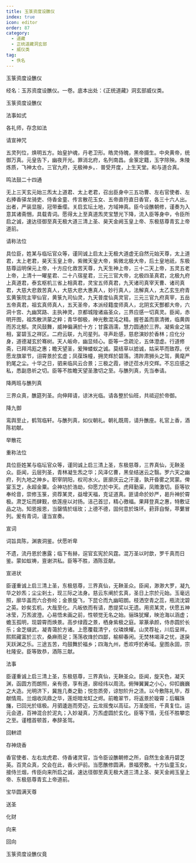 ```yaml
---
title: 玉箓资度设醮仪
index: true
icon: editor
order: 87
category:
  - 道藏
  - 正统道藏洞玄部
  - 威仪类
tag:
  - 佚名
---
```


玉箓资度设醮仪  

经名：玉苏资度设醮仪。一卷。底本出处：《正统道藏》洞玄部威仪类。  

玉箓资度设醮仪  

法事如式  

各礼师，存念如法  

请宣神咒  

五灵列位，焕明五方。始皇护魂，丹老卫形。皓灵侍魄，黑帝摄生。中央黄帝，统御万真。元皇告下，幽夜开光。罪消北府，名列南昌。金箓定籍，玉字除殃。朱陵炼质，飞神太仓。三官九府，无极神乡。．普受开度，上生天堂。和与道合真。  

鸣法鼓二十四通  

无上三天玄元始三炁太上道君、太上老君，召出臣身中三五功曹、左右官使者、左右捧香驿龙骑吏、侍香金童、传言散花玉女、五帝直符直日香官，各三十六人出。出者，严装显服，冠带垂缨。关启玄坛土地，方域神真。臣今设醮朝修，谨奏为入意其诸斋悃，具载青词。愿得太上至真道炁灵宝慧光下降，流入臣等身中，令臣所启之诚，速达径御至真无极大道三清上圣、昊天金阙玉皇上帝、东极慈尊青玄上帝道前。  

请称法位  

具位臣，姓某与临坛官众等，谨同诚上启太上无极大道虚无自然元始天尊，太上道君，太上老君，昊天玉皇上帝，紫微天皇大帝，紫微北极大帝，后土皇地祇，东极慈尊运明保元上帝，十方应化救苦天尊，九天生神上帝，三十二天上帝，五灵五老上帝，上清十一曜星君、二十八宿星君，三元三官大帝，北极四圣真君，北极九府上真道君，泰玄枢机三省上相真君，灵宝五师真君，九天诸司真宰天曹、诸司真君，大慈大悲救苦真人，大慈大悲大惠真人，妙行真人，法解真人，太乙玄生府青玄黄箓院主宰仙官，黄箓九司仙灵，九天普度仙真灵官，三元三官九府真宰，五岳五帝真君，祖玄真师真人，五天圣帝，本派经籍度师真人，北阴玄天酆都大帝，六洞十宫、九幽冥路、主执神灵，京都城隍诸庙圣众，三界应感一切真灵。臣闻，赤明开图，祖炁散洪蒙之粹；青华御极，神光敷混沌之精。握苍盖而禀清微，临黄舆而苏北郁。灵风鼓舞，威神徧满於十方；甘露涵濡，慧力圆通於三界。凝紫金之瑞相，宴碧玉之祥区。二府云联，九司星列。寻声赴感，慈悲演妙於香林；应化分身，道德凝玄於骞树。天人皈命，幽显倾心。臣等一念疏沦，五体澄虚。行道修斋，已拜鸿厖之惠；瞻天望圣，爰殚蝼蚁之诚。莫结草以摅诚，姑采苹而致荐。伏愿龙旗翠节，诩霄景於玄虚；凤葆珠幢，拥灵辉於碧落。清跸肃狮头之驾，黄麾严豹尾之尘。十华之日，驷来临风云合景；三极之霞，骖迂莅水月交辉。不忘应感之私，悉副恳祈之切。臣等不胜瞻天望圣激切之至。与醮列真，先当奉请。  

降两班与醮列真  

三界众真，醮筵列圣。向伸拜请，谅沐光临。请各整於仙班，共祗迎於帝御。  

降九御  

鸾舆至止，鹤驾临轩。与醮列真，如仪朝礼。朝礼既周，请升醮座。礼官上香，酒陈初献。  

举散花  

重称法位  

具位臣姓某与临坛官众等，谨同诚上启三清上圣，东极慈尊，三界真仙，无鞅圣众。臣闻，云层列圣，青林凝生炁之华；风泽亿曹，黑垒结迷云之翳。罗六天之幽府，列九地之神乡。职宰阴阳，权司水火。匪廓庆云之汗漫，孰开昏雾之冥蒙。俾宴玉芝，永超金粟。企神功於浩劫，仰愿力於中天。虎拜勤渠，凤赡激切。臣等钦奉纶音，崇修玉箓，资荐某灵，益增天福，克证道真。匪请命於妙严，曷升神於霄极。肃芝坛而肆觐，依莲座以对扬。洁己首愆，精心徼福。果拜登真之惠，特敷证品之功。知恩报恩，当罄情於瑶玫；上德不德，固何意於珠环。葑菲自惭，苹蘩冒列。爰有青词，谨当宣奏。  

宣词  

词旨具陈，渊衷洞鉴。伏愿听卑  

不遗，流丹恩於惠露；临下有赫，逭官玄宪於风霆。混万圣以时歆，罗千真而日鉴。蒙如蚁祷，亶谢洪私。臣等不胜，酒陈亚献。  

宣进状  

臣谨重诚上启三清上圣，东极慈尊，三界真仙，无鞅圣众。臣闻，渺渺大罗，凝九华之妙炁；尘尘剎土，现三际之法身。慈云东阐於玄真，圣日上宗於元始。玉毫远照，廓华盖而六合弥纶；金景旋飞，下昆仑而九幽昭朗。枝洒空青之蕊，瓶流沈碧之英。妙矣玄机，大哉至化。凡皈依而有请，悉提奖以无遗。用资某灵，伏愿五神冰莹，万炁波澄。心易悟未画之前，性顿觉无名之始。骊珠犹耀，映沧海以涵虚；蟾玉孤明，现碧霄而焕景。高步绿霞之景，栖身紫极之庭。翠篆承颜，侍赤圆於长乐；金芝缀武，凝青蔼於方诸。上愿覆载清宁，仪璘焕耀。山灵荐祉，川后呈祥。熙熙藏富於三农，桑麻雨足；荡荡收烽於四鄙，榆柳春闲。无焚林竭泽之忧，遂戾天跃渊之乐。三途五苦，均鼓舞於福乡；四海九州，悉欢呼於寿域。皇图永固，宗社隆安。臣等致恭，酒陈三献。  

法事  

臣谨重诚上启三清上圣，东极慈尊，三界真仙，无鞅圣众。臣闻，旋天色，凝天渊，函圆方而朗照，亲有德，享有道，廓经纬以周流。俯殚翼翼之小心，仰扣巍巍之大造。光明济下，冀旌几奏之勤；悦忽质旁，谅恕阶升之渍。以今敷陈礼毕，荐献情周。兰烟收凤鼎之华，莲炬暗龙缸之烬。前瞻翠节，将返景於璇霄；后瞩珠旛，已回光於瑶极。月驷逶迤而旁迈，云龙摇曳以高征。万圣旋班，千真复位。运元会道，百神混合於泥丸；入妙凝真，万炁虚圆於玄化。臣等下情，无任不胜攀恋之至。谨稽首顿首，奉辞圣驾。  

回軿颂  

存神烧香  

香官使者、左右龙虎君、侍香诸灵官，当令臣设醮朝修之所，自然生金液丹碧芝英。百灵众真，交会在此，香火炉前。当愿醮修圆满，景福旁敷。十方仙童玉女，接侍兰烟，传臣向来所启之诚，速达径御至真无极大道三清上圣、昊天金阙玉皇上帝、东极慈尊青玄上帝道前。  

宝华圆满天尊  

送圣  

化财  

向来  

回向  

玉箓资度设醮仪竟  
